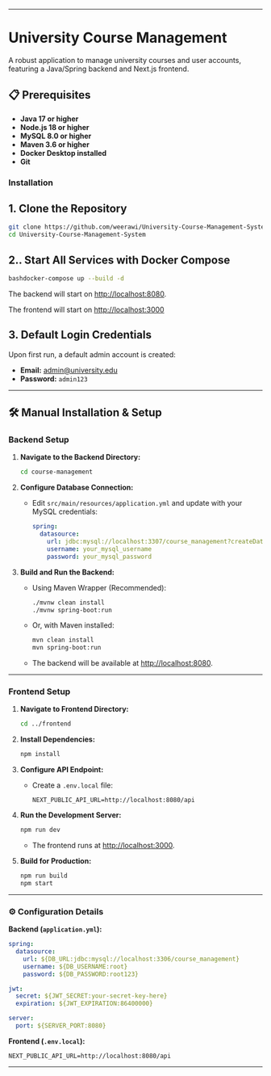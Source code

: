 
***

# University Course Management

A robust application to manage university courses and user accounts, featuring a Java/Spring backend and Next.js frontend.

## 📋 Prerequisites

- **Java 17 or higher**
- **Node.js 18 or higher**
- **MySQL 8.0 or higher**
- **Maven 3.6 or higher**
- **Docker Desktop installed**
- **Git**

### Installation

## 1. **Clone the Repository**
```bash
git clone https://github.com/weerawi/University-Course-Management-System.git
cd University-Course-Management-System
```

## 2.. **Start All Services with Docker Compose**
```bash
bashdocker-compose up --build -d
```
 
The backend will start on [http://localhost:8080](http://localhost:8080).
 
The frontend will start on [http://localhost:3000](http://localhost:3000)

## 3. Default Login Credentials

Upon first run, a default admin account is created:

- **Email:** [admin@university.edu](mailto:admin@university.edu)
- **Password:** `admin123`

***

## 🛠️ Manual Installation & Setup

### Backend Setup

1. **Navigate to the Backend Directory:**
   ```bash
   cd course-management
   ```

2. **Configure Database Connection:**
   - Edit `src/main/resources/application.yml` and update with your MySQL credentials:
     ```yaml
     spring:
       datasource:
         url: jdbc:mysql://localhost:3307/course_management?createDatabaseIfNotExist=true
         username: your_mysql_username
         password: your_mysql_password
     ```

3. **Build and Run the Backend:**
   - Using Maven Wrapper (Recommended):
     ```bash
     ./mvnw clean install
     ./mvnw spring-boot:run
     ```
   - Or, with Maven installed:
     ```bash
     mvn clean install
     mvn spring-boot:run
     ```
   - The backend will be available at [http://localhost:8080](http://localhost:8080).

***

### Frontend Setup

1. **Navigate to Frontend Directory:**
   ```bash
   cd ../frontend
   ```

2. **Install Dependencies:**
   ```bash
   npm install
   ```

3. **Configure API Endpoint:**
   - Create a `.env.local` file:
     ```
     NEXT_PUBLIC_API_URL=http://localhost:8080/api
     ```

4. **Run the Development Server:**
   ```bash
   npm run dev
   ```
   - The frontend runs at [http://localhost:3000](http://localhost:3000).

5. **Build for Production:**
   ```bash
   npm run build
   npm start
   ```

***

### ⚙️ Configuration Details

**Backend (`application.yml`):**
```yaml
spring:
  datasource:
    url: ${DB_URL:jdbc:mysql://localhost:3306/course_management}
    username: ${DB_USERNAME:root}
    password: ${DB_PASSWORD:root123}

jwt:
  secret: ${JWT_SECRET:your-secret-key-here}
  expiration: ${JWT_EXPIRATION:86400000}

server:
  port: ${SERVER_PORT:8080}
```

**Frontend (`.env.local`):**
```
NEXT_PUBLIC_API_URL=http://localhost:8080/api
```
 
***
